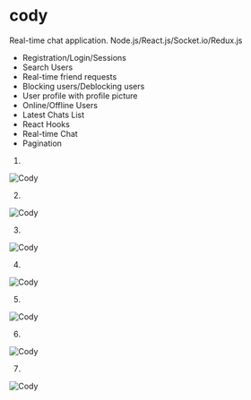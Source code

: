 # cody
Real-time chat application. Node.js/React.js/Socket.io/Redux.js

- Registration/Login/Sessions
- Search Users
- Real-time friend requests
- Blocking users/Deblocking users
- User profile with profile picture
- Online/Offline Users
- Latest Chats List
- React Hooks
- Real-time Chat
- Pagination

1.

![Cody](https://i.imgur.com/JDWG8s2.png)

2.

![Cody](https://i.imgur.com/RSVGd1m.jpg)

3.

![Cody](https://i.imgur.com/ghsqbBV.jpg)

4.

![Cody](https://i.imgur.com/LumPoe3.jpg)

5.

![Cody](https://i.imgur.com/r4ZQ0kH.jpg)

6.

![Cody](https://i.imgur.com/2L8wi3Z.jpg)

7.

![Cody](https://i.imgur.com/6fQ0tlO.png)
